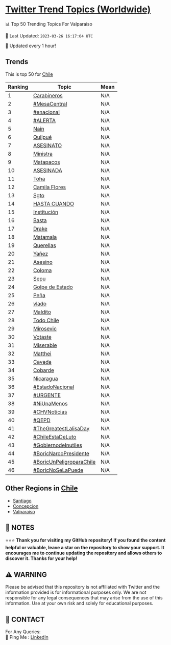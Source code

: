 [Twitter Trend Topics (Worldwide)](https://github.com/ErcinDedeoglu/Twitter-Trend-Topics)
==========


📊 Top 50 Trending Topics For Valparaiso

📆 Last Updated: `2023-03-26 16:17:04 UTC`

🔧 Updated every 1 hour!


## Trends

This is top 50 for [Chile](</Chile>)

| Ranking | Topic | Mean |
| ------- | ------------ | ------------ |
| 1 | [Carabineros](http://twitter.com/search?q=Carabineros) | N/A |
| 2 | [#MesaCentral](http://twitter.com/search?q=%23MesaCentral) | N/A |
| 3 | [#enacional](http://twitter.com/search?q=%23enacional) | N/A |
| 4 | [#ALERTA](http://twitter.com/search?q=%23ALERTA) | N/A |
| 5 | [Nain](http://twitter.com/search?q=Nain) | N/A |
| 6 | [Quilpué](http://twitter.com/search?q=Quilpu%c3%a9) | N/A |
| 7 | [ASESINATO](http://twitter.com/search?q=ASESINATO) | N/A |
| 8 | [Ministra](http://twitter.com/search?q=Ministra) | N/A |
| 9 | [Matapacos](http://twitter.com/search?q=Matapacos) | N/A |
| 10 | [ASESINADA](http://twitter.com/search?q=ASESINADA) | N/A |
| 11 | [Toha](http://twitter.com/search?q=Toha) | N/A |
| 12 | [Camila Flores](http://twitter.com/search?q=Camila+Flores) | N/A |
| 13 | [Sgto](http://twitter.com/search?q=Sgto) | N/A |
| 14 | [HASTA CUANDO](http://twitter.com/search?q=HASTA+CUANDO) | N/A |
| 15 | [Institución](http://twitter.com/search?q=Instituci%c3%b3n) | N/A |
| 16 | [Basta](http://twitter.com/search?q=Basta) | N/A |
| 17 | [Drake](http://twitter.com/search?q=Drake) | N/A |
| 18 | [Matamala](http://twitter.com/search?q=Matamala) | N/A |
| 19 | [Querellas](http://twitter.com/search?q=Querellas) | N/A |
| 20 | [Yañez](http://twitter.com/search?q=Ya%c3%b1ez) | N/A |
| 21 | [Asesino](http://twitter.com/search?q=Asesino) | N/A |
| 22 | [Coloma](http://twitter.com/search?q=Coloma) | N/A |
| 23 | [Sepu](http://twitter.com/search?q=Sepu) | N/A |
| 24 | [Golpe de Estado](http://twitter.com/search?q=Golpe+de+Estado) | N/A |
| 25 | [Peña](http://twitter.com/search?q=Pe%c3%b1a) | N/A |
| 26 | [vlado](http://twitter.com/search?q=vlado) | N/A |
| 27 | [Maldito](http://twitter.com/search?q=Maldito) | N/A |
| 28 | [Todo Chile](http://twitter.com/search?q=Todo+Chile) | N/A |
| 29 | [Mirosevic](http://twitter.com/search?q=Mirosevic) | N/A |
| 30 | [Votaste](http://twitter.com/search?q=Votaste) | N/A |
| 31 | [Miserable](http://twitter.com/search?q=Miserable) | N/A |
| 32 | [Matthei](http://twitter.com/search?q=Matthei) | N/A |
| 33 | [Cavada](http://twitter.com/search?q=Cavada) | N/A |
| 34 | [Cobarde](http://twitter.com/search?q=Cobarde) | N/A |
| 35 | [Nicaragua](http://twitter.com/search?q=Nicaragua) | N/A |
| 36 | [#EstadoNacional](http://twitter.com/search?q=%23EstadoNacional) | N/A |
| 37 | [#URGENTE](http://twitter.com/search?q=%23URGENTE) | N/A |
| 38 | [#NiUnaMenos](http://twitter.com/search?q=%23NiUnaMenos) | N/A |
| 39 | [#CHVNoticias](http://twitter.com/search?q=%23CHVNoticias) | N/A |
| 40 | [#QEPD](http://twitter.com/search?q=%23QEPD) | N/A |
| 41 | [#TheGreatestLalisaDay](http://twitter.com/search?q=%23TheGreatestLalisaDay) | N/A |
| 42 | [#ChileEstaDeLuto](http://twitter.com/search?q=%23ChileEstaDeLuto) | N/A |
| 43 | [#GobiernodeInutiles](http://twitter.com/search?q=%23GobiernodeInutiles) | N/A |
| 44 | [#BoricNarcoPresidente](http://twitter.com/search?q=%23BoricNarcoPresidente) | N/A |
| 45 | [#BoricUnPeligroparaChile](http://twitter.com/search?q=%23BoricUnPeligroparaChile) | N/A |
| 46 | [#BoricNoSeLaPuede](http://twitter.com/search?q=%23BoricNoSeLaPuede) | N/A |



## Other Regions in [Chile](</Chile>)

* [Santiago](</Chile/Santiago.md>)
* [Concepcion](</Chile/Concepcion.md>)
* [Valparaiso](</Chile/Valparaiso.md>)



## 📝 NOTES

⭐⭐⭐ **Thank you for visiting my GitHub repository! If you found the content helpful or valuable, leave a star on the repository to show your support. It encourages me to continue updating the repository and allows others to discover it. Thanks for your help!**


## ⚠️ WARNING

Please be advised that this repository is not affiliated with Twitter and the information provided is for informational purposes only. We are not responsible for any legal consequences that may arise from the use of this information. Use at your own risk and solely for educational purposes.


## 📨 CONTACT

 For Any Queries:  
            🏓 Ping Me : [LinkedIn](https://www.linkedin.com/in/ercindedeoglu/)
